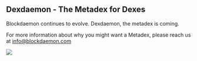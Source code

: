 ## Dexdaemon - The Metadex for Dexes

Blockdaemon continues to evolve. Dexdaemon, the metadex is coming.

For more information about why you might want a Metadex, please reach us at info@blockdaemon.com 

<img src="https://images.app.goo.gl/9qMVKowk4NVxhWtz9">

